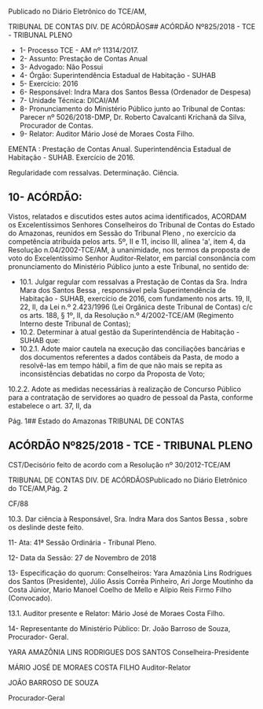 Publicado  no  Diário Eletrônico do TCE/AM,

TRIBUNAL DE CONTAS DIV. DE  ACÓRDÃOS## ACÓRDÃO Nº825/2018 - TCE - TRIBUNAL PLENO

- 1- Processo TCE - AM nº 11314/2017.
- 2- Assunto: Prestação de Contas Anual
- 3- Advogado: Não Possui
- 4- Órgão: Superintendência Estadual de Habitação - SUHAB
- 5- Exercício: 2016
- 6- Responsável: Indra Mara dos Santos Bessa (Ordenador de Despesa)
- 7- Unidade Técnica: DICAI/AM
- 8- Pronunciamento  do Ministério  Público  junto  ao Tribunal  de Contas: Parecer  nº 5026/2018-DMP, Dr. Roberto Cavalcanti Krichanã da Silva, Procurador de Contas.
- 9- Relator: Auditor Mário José de Moraes Costa Filho.

EMENTA : Prestação de Contas Anual. Superintendência Estadual  de Habitação  - SUHAB. Exercício de 2016.

Regularidade com ressalvas. Determinação. Ciência.

## 10-  ACÓRDÃO:

Vistos, relatados e discutidos estes autos acima identificados, ACORDAM os Excelentíssimos Senhores Conselheiros do Tribunal de Contas do Estado do Amazonas, reunidos em Sessão do Tribunal Pleno , no exercício da competência atribuída pelos arts. 5º, II e 11, inciso III, alínea 'a', item 4, da Resolução n.04/2002-TCE/AM, à unanimidade, nos  termos  da  proposta  de  voto  do  Excelentíssimo  Senhor  Auditor-Relator,  em  parcial consonância com pronunciamento do Ministério Público junto a este Tribunal, no sentido de:

- 10.1. Julgar regular com ressalvas a  Prestação de Contas da Sra. Indra Mara  dos  Santos  Bessa , responsável  pela Superintendência  de Habitação - SUHAB, exercício de 2016, com fundamento nos arts. 19, II, 22,  II, da Lei n.º 2.423/1996 (Lei Orgânica deste Tribunal de Contas) c/c os arts. 188, § 1º, II, da Resolução n.º 4/2002-TCE/AM (Regimento Interno deste Tribunal de Contas);
- 10.2.  Determinar à atual gestão da Superintendência de Habitação - SUHAB que:
- 10.2.1.  Adote maior cautela na execução das conciliações bancárias e dos documentos referentes a dados contábeis da Pasta, de modo a resolvê-las em tempo hábil, a fim de que  não  mais  se  repita  as  inconsistências  debatidas  no corpo da Proposta de Voto;

10.2.2.  Adote as medidas necessárias à realização de Concurso Público  para  a  contratação  de  servidores  ao  quadro  de pessoal  da  Pasta,  conforme  estabelece  o  art.  37,  II,  da

Pág. 1## Estado do Amazonas TRIBUNAL DE CONTAS

## ACÓRDÃO Nº825/2018 - TCE - TRIBUNAL PLENO

CST/Decisório feito de acordo com a Resolução nº 30/2012-TCE/AM

TRIBUNAL DE CONTAS DIV. DE  ACÓRDÃOSPublicado  no  Diário Eletrônico do TCE/AM,Pág. 2

CF/88

10.3. Dar ciência à Responsável, Sra. Indra Mara dos Santos Bessa , sobre os deslinde deste feito.

11-  Ata: 41ª Sessão Ordinária - Tribunal Pleno.

12-  Data da Sessão: 27 de Novembro de 2018

13-  Especificação  do  quorum: Conselheiros: Yara  Amazônia  Lins  Rodrigues  dos Santos (Presidente), Júlio Assis Corrêa Pinheiro, Ari Jorge Moutinho da Costa Júnior, Mario Manoel Coelho de Mello e Alípio Reis Firmo Filho (Convocado).

13.1. Auditor presente e Relator: Mário José de Moraes Costa Filho.

14-  Representante do Ministério Público: Dr. João Barroso de Souza, Procurador- Geral.

YARA AMAZÔNIA LINS RODRIGUES DOS SANTOS Conselheira-Presidente

MÁRIO JOSÉ DE MORAES COSTA FILHO Auditor-Relator

JOÃO BARROSO DE SOUZA

Procurador-Geral